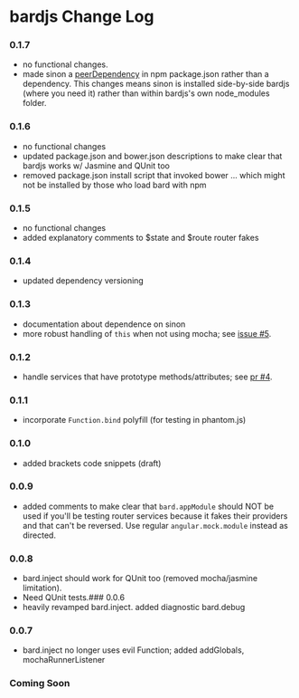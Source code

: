 bardjs Change Log
===================
### 0.1.7
- no functional changes.
- made sinon a [peerDependency](http://blog.nodejs.org/2013/02/07/peer-dependencies/) in npm package.json rather than a dependency. This changes means sinon is installed side-by-side bardjs (where you need it) rather than within bardjs's
own node_modules folder.

### 0.1.6
- no functional changes
- updated package.json and bower.json descriptions to make clear that bardjs works w/ Jasmine and QUnit too
- removed package.json install script that invoked bower ... which might not be installed by those who load bard with npm

### 0.1.5
- no functional changes
- added explanatory comments to $state and $route router fakes

### 0.1.4
- updated dependency versioning

### 0.1.3
- documentation about dependence on sinon
- more robust handling of `this` when not using mocha; see [issue #5](https://github.com/wardbell/bardjs/issues/5).

### 0.1.2
- handle services that have prototype methods/attributes; see
[pr #4](https://github.com/wardbell/bardjs/pull/4).

### 0.1.1
- incorporate `Function.bind` polyfill (for testing in phantom.js)

### 0.1.0
- added brackets code snippets (draft)

### 0.0.9
- added comments to make clear that `bard.appModule` should NOT be used if you'll be testing router services because it fakes their providers and that can't be reversed. Use regular `angular.mock.module` instead as directed.

### 0.0.8
- bard.inject should work for QUnit too (removed mocha/jasmine limitation).
- Need QUnit tests.### 0.0.6
- heavily revamped bard.inject. added diagnostic bard.debug

### 0.0.7
- bard.inject no longer uses evil Function; added addGlobals, mochaRunnerListener

### Coming Soon
